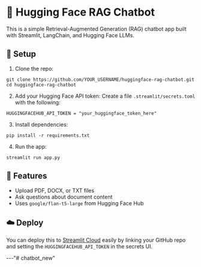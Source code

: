 # 🤗 Hugging Face RAG Chatbot

This is a simple Retrieval-Augmented Generation (RAG) chatbot app built with Streamlit, LangChain, and Hugging Face LLMs.

## 🔧 Setup

1. Clone the repo:
```
git clone https://github.com/YOUR_USERNAME/huggingface-rag-chatbot.git
cd huggingface-rag-chatbot
```

2. Add your Hugging Face API token:
Create a file `.streamlit/secrets.toml` with the following:

```
HUGGINGFACEHUB_API_TOKEN = "your_huggingface_token_here"
```

3. Install dependencies:
```
pip install -r requirements.txt
```

4. Run the app:
```
streamlit run app.py
```

## 📄 Features

- Upload PDF, DOCX, or TXT files
- Ask questions about document content
- Uses `google/flan-t5-large` from Hugging Face Hub

## ☁️ Deploy

You can deploy this to [Streamlit Cloud](https://streamlit.io/cloud) easily by linking your GitHub repo and setting the `HUGGINGFACEHUB_API_TOKEN` in the secrets UI.

---"# chatbot_new" 
